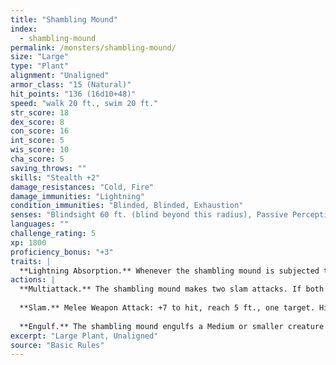 ```yaml
---
title: "Shambling Mound"
index:
  - shambling-mound
permalink: /monsters/shambling-mound/
size: "Large"
type: "Plant"
alignment: "Unaligned"
armor_class: "15 (Natural)"
hit_points: "136 (16d10+48)"
speed: "walk 20 ft., swim 20 ft."
str_score: 18
dex_score: 8
con_score: 16
int_score: 5
wis_score: 10
cha_score: 5
saving_throws: ""
skills: "Stealth +2"
damage_resistances: "Cold, Fire"
damage_immunities: "Lightning"
condition_immunities: "Blinded, Blinded, Exhaustion"
senses: "Blindsight 60 ft. (blind beyond this radius), Passive Perception 10"
languages: ""
challenge_rating: 5
xp: 1800
proficiency_bonus: "+3"
traits: |
  **Lightning Absorption.** Whenever the shambling mound is subjected to lightning damage, it takes no damage and regains a number of hit points equal to the lightning damage dealt.
actions: |
  **Multiattack.** The shambling mound makes two slam attacks. If both attacks hit a Medium or smaller target, the target is grappled (escape DC 14), and the shambling mound uses its Engulf on it.
  
  **Slam.** Melee Weapon Attack: +7 to hit, reach 5 ft., one target. Hit: 13 (2d8 + 4) bludgeoning damage.
  
  **Engulf.** The shambling mound engulfs a Medium or smaller creature grappled by it. The engulfed target is blinded, restrained, and unable to breathe, and it must succeed on a DC 14 Constitution saving throw at the start of each of the mound's turns or take 13 (2d8 + 4) bludgeoning damage. If the mound moves, the engulfed target moves with it. The mound can have only one creature engulfed at a time.  
excerpt: "Large Plant, Unaligned"
source: "Basic Rules"
---
```

